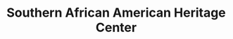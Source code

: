 ---
layout: repo
title: "Southern African American Heritage Center"
id: 2011
permalink: repos/2011/
---